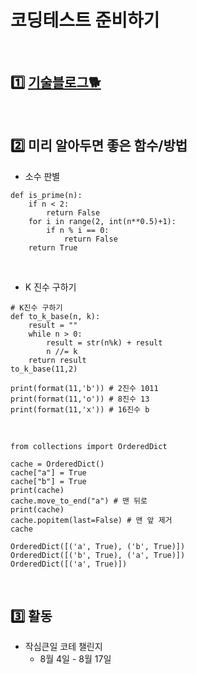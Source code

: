 # 코딩테스트 준비하기
<br>

## 1️⃣ [기술블로그🐕](https://ai-rain.tistory.com/category/Algorithm)
<br>


## 2️⃣ 미리 알아두면 좋은 함수/방법
- 소수 판별
```
def is_prime(n):
    if n < 2:
        return False
    for i in range(2, int(n**0.5)+1):
        if n % i == 0:
            return False
    return True
```
<br>


- K 진수 구하기
```
# K진수 구하기
def to_k_base(n, k):
    result = ""
    while n > 0:
        result = str(n%k) + result
        n //= k
    return result
to_k_base(11,2)
```
```
print(format(11,'b')) # 2진수 1011
print(format(11,'o')) # 8진수 13
print(format(11,'x')) # 16진수 b
```

<br>

```
from collections import OrderedDict

cache = OrderedDict()
cache["a"] = True
cache["b"] = True
print(cache)
cache.move_to_end("a") # 맨 뒤로
print(cache)
cache.popitem(last=False) # 맨 앞 제거
cache
```
```
OrderedDict([('a', True), ('b', True)])
OrderedDict([('b', True), ('a', True)])
OrderedDict([('a', True)])
```

<br>

## 3️⃣ 활동
- 작심큰일 코테 챌린지
    - 8월 4일 - 8월 17일

<!-- ## 프로그래머스
|문제명|유형|난이도|
|:-:|:-:|:-:|
|서울에서 김서방 찾기|구현 (Implementation), 리스트 탐색|1|
|[거리두기 확인하기](https://school.programmers.co.kr/learn/courses/30/lessons/81302#fn1)|BFS, 2차원|2|
|[방금그곡](https://school.programmers.co.kr/learn/courses/30/lessons/17683)|string, simulation|2|
|[캐시](https://school.programmers.co.kr/learn/courses/30/lessons/17680)|자료구조, 시뮬레이션, 문자열|2|
|[k진수에서 소수 개수 구하기](https://school.programmers.co.kr/learn/courses/30/lessons/92335)|문자열|2|
|다트게임|문자열, 소수 구하기|1| -->